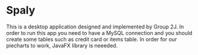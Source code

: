 # Spaly
This is a desktop application designed and implemented by Group 2J.
In order to run this app you need to have a MySQL connection and you should create some tables such as credit card or items table. 
In order for our piecharts to work, JavaFX library is neeeded. 
